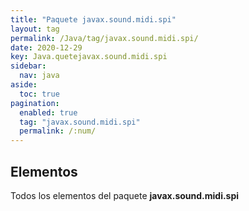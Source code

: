 ```yaml
---
title: "Paquete javax.sound.midi.spi"
layout: tag
permalink: /Java/tag/javax.sound.midi.spi/
date: 2020-12-29
key: Java.quetejavax.sound.midi.spi
sidebar: 
  nav: java
aside: 
  toc: true
pagination: 
  enabled: true
  tag: "javax.sound.midi.spi"
  permalink: /:num/
---
```


<h2>Elementos</h2>
Todos los elementos del paquete <strong>javax.sound.midi.spi</strong>
